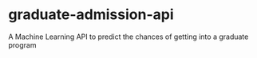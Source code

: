 # graduate-admission-api
A Machine Learning API to predict the chances of getting into a graduate program
